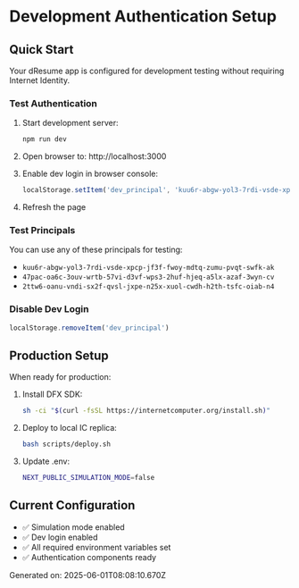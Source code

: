# Development Authentication Setup

## Quick Start

Your dResume app is configured for development testing without requiring Internet Identity.

### Test Authentication

1. Start development server:
   ```bash
   npm run dev
   ```

2. Open browser to: http://localhost:3000

3. Enable dev login in browser console:
   ```javascript
   localStorage.setItem('dev_principal', 'kuu6r-abgw-yol3-7rdi-vsde-xpcp-jf3f-fwoy-mdtq-zumu-pvqt-swfk-ak')
   ```

4. Refresh the page

### Test Principals

You can use any of these principals for testing:
- `kuu6r-abgw-yol3-7rdi-vsde-xpcp-jf3f-fwoy-mdtq-zumu-pvqt-swfk-ak`
- `47pac-oa6c-3ouv-wrtb-57vi-d3vf-wps3-2huf-hjeq-a5lx-azaf-3wyn-cv`
- `2ttw6-oanu-vndi-sx2f-qvsl-jxpe-n25x-xuol-cwdh-h2th-tsfc-oiab-n4`

### Disable Dev Login

```javascript
localStorage.removeItem('dev_principal')
```

## Production Setup

When ready for production:

1. Install DFX SDK:
   ```bash
   sh -ci "$(curl -fsSL https://internetcomputer.org/install.sh)"
   ```

2. Deploy to local IC replica:
   ```bash
   bash scripts/deploy.sh
   ```

3. Update .env:
   ```bash
   NEXT_PUBLIC_SIMULATION_MODE=false
   ```

## Current Configuration

- ✅ Simulation mode enabled
- ✅ Dev login enabled  
- ✅ All required environment variables set
- ✅ Authentication components ready

Generated on: 2025-06-01T08:08:10.670Z
